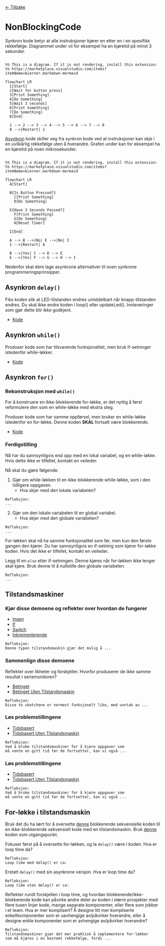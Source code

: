 [<- Tilbake](/README.md)

# NonBlockingCode

Synkron kode betyr at alle instruksjoner kjører en etter en i en spesifikk rekkefølge. Diagrammet under vil for eksempel ha en kjøretid på minst 3 sekunder.

```mermaid

%% This is a diagram. If it is not rendering, install this extension:
%% https://marketplace.visualstudio.com/items?itemName=bierner.markdown-mermaid

flowchart LR
  1[Start]
  2[Wait for button press]
  3[Print Something]
  4[Do Something]
  5[Wait 3 seconds]
  6[Print Something]
  7[Do Something]
  8[End]

  1 --> 2 --> 3 --> 4 --> 5 --> 6 --> 7 --> 8
  8 -->|Restart| 1
```

[Asynkron](https://www.techtarget.com/searchnetworking/definition/asynchronous) kode skiller seg fra synkron kode ved at instruksjoner kan skje i en uvilkårlig rekkefølge uten å hverandre. Grafen under kan for eksempel ha en kjøretid på noen mikrosekunder.

```mermaid

%% This is a diagram. If it is not rendering, install this extension:
%% https://marketplace.visualstudio.com/items?itemName=bierner.markdown-mermaid

flowchart LR
  A[Start]

  B{Is Button Pressed?}
    C[Print Something]
    D[Do Something]

  E{Have 3 Seconds Passed?}
    F[Print Something]
    G[Do Something]
    H[Reset Timer]

  I[End]

  A --> B -->|No| E -->|No| I
  I -->|Restart| A

  B -->|Yes| C --> D --> E
  E -->|Yes| F --> G --> H --> I
```

Nedenfor skal dere lage asynkrone alternativer til noen synkrone programmeringsprinsipper.

## Asynkron `delay()`

Fiks koden slik at LED-tilstanden endres umiddelbart når knapp-tilstanden endres. Du skal ikke endre koden i loop() eller updateLed(). Innleveringer som gjør dette blir ikke godkjent.

- [Kode](delay/delay.ino)

## Asynkron `while()`

Produser kode som har tilsvarende funksjonalitet, men bruk if-setninger istedenfor while-løkker.

- [Kode](IfAsWhile/IfAsWhile.ino)

## Asynkron `for()`

### Rekonstruksjon med `while()`

For å konstruere en ikke-blokkerende for-løkke, er det nyttig å først reformulere den som en while-løkke med ekstra steg.

Produser kode som har samme oppførsel, men bruker en while-løkke istedenfor en for-løkke. Denne koden **SKAL** fortsatt være blokkerende.

- [Kode](ForAsWhile/ForAsWhile.ino)

### Ferdigstilling

Nå har du sannsynligvis end opp med en lokal variabel, og en while-løkke. Hvis dette ikke er tilfellet, kontakt en veileder.

Nå skal du gjøre følgende:

1. Gjør om while-løkken til en ikke-blokkerende while-løkke, som i den tidligere oppgaven.
   - Hva skjer med den lokale variabelen?

```
Refleksjon:
...
```

2. Gjør om den lokale variabelen til en global variabel.
   - Hva skjer med den globale variabelen?

```
Refleksjon:
...
```

For-løkken skal nå ha samme funksjonalitet som før, men kun den første gangen den kjører. Du har sannsynligvis en if-setning som kjører for-løkke koden. Hvis det ikke er tilfellet, kontakt en veileder.

Legg til en `else` etter if-setningen. Denne kjøres når for-løkken ikke lenger skal kjøre. Bruk denne til å nullstille den globale variabelen.

```
Refleksjon:
...
```

## Tilstandsmaskiner

### Kjør disse demoene og reflekter over hvordan de fungerer

- [Ingen](NoStateMachine/NoStateMachine.ino)
- [If](IfStateMachine/IfStateMachine.ino)
- [Switch](SwitchStateMachine/SwitchStateMachine.ino)
- [Inkrementerende](IncrementStateMachine/IncrementStateMachine.ino)

```
Refleksjon:
Denne typen tilstandsmaskin gjør det mulig å ...
```

### Sammenlign disse demoene

Reflekter over likheter og forskjeller. Hvorfor produserer de ikke samme resultat i seriemonitoren?

- [Betinget](LingeringStateMachine/LingeringStateMachine.ino)
- [Betinget Uten Tilstandsmaskin](BlockingLingeringStateMachine/BlockingLingeringStateMachine.ino)

```
Refleksjon:
Disse to sketchene er nermest funksjonelt like, med unntak av ...
```

### Løs problemstillingene

- [Tidsbasert](TimedStateMachine/TimedStateMachine.ino)
- [Tidsbasert Uten Tilstandsmaskin](BlockingTimedStateMachine/BlockingTimedStateMachine.ino)

```
Refleksjon:
Ved å bruke tilstandsmaskiner for å kjøre oppgaver som
må vente en gitt tid før de fortsetter, kan vi også ...
```

### Løs problemstillingene

- [Tidsbasert](TimedStateMachine/TimedStateMachine.ino)
- [Tidsbasert Uten Tilstandsmaskin](BlockingTimedStateMachine/BlockingTimedStateMachine.ino)

```
Refleksjon:
Ved å bruke tilstandsmaskiner for å kjøre oppgaver som
må vente en gitt tid før de fortsetter, kan vi også ...
```

## For-løkke i tilstandsmaskin

Bruk det du ha lært for å oversette [denne](ForWithoutStateMachine/ForWithoutStateMachine.ino) blokkerende sekvensielle koden til en ikke-blokkerende sekvensiell kode med en tilstandsmaskin. Bruk [denne](ForWithStateMachine/ForWithStateMachine.ino) koden som utgangspunkt.

Fokuser først på å oversette for-løkken, og la `delay()` være i koden.
Hva er loop time da?

```
Refleksjon:
Loop time med delay() er ca:
```

Erstatt `delay()` med sin asynkrone versjon. Hva er loop time da?

```
Refleksjon:
Loop time uten delay() er ca:
```

Reflekter rundt forskjellen i loop time, og hvordan blokkerende/ikke-blokkerende kode kan påvirke andre deler av koden i større prosjekter med flere tusen linjer kode, mange separate komponenter, eller flere som jobber i et team. Hva er mer komplisert? Å designe litt mer kompliserte enkeltkomponenter som er uavhengige av/påvirker hverandre, eller å designe enkle komponenter som er avhengige av/påvirker hverandre?

```
Refleksjon:
Tilstandsmaskiner gjør det mer praktisk å implementere for-løkker
som må kjøres i en bestemt rekkefølge, fordi ...
```
